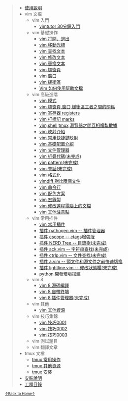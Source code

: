 > * [使用說明](README_02_how_to_use_this_document.md)
> * vim 文檔
>     * vim 入門
>         * [vimtutor 30分鐘入門](README_vim_tutor.md)
>     * vim 基礎操作
>         * [vim 打開、退出](README_vim_1.1_open_close.md)
>         * [vim 移動光標](README_vim_1.2_move_cursor.md)
>         * [vim 查找文本](README_vim_1.3_search.md)
>         * [vim 修改文本](README_vim_1.4_modify.md)
>         * [vim 替換文本](README_vim_1.5_substitute.md)
>         * [vim 標簽頁](README_vim_1.6_tab.md)
>         * [vim 窗口](README_vim_1.7_windows.md)
>         * [vim 緩衝區](README_vim_1.8_buffer.md)
>         * [Vim 如何使用幫助文檔](README_vim_1_how_to_find_help.md)
>     * vim 高級進階
>         * [vim 模式](README_vim_2_mode.md)
>         * [vim 標簽頁,窗口,緩衝區三者之間的關係](README_vim_2_tab_windows_buffer.md)
>         * [vim 寄存器 registers](README_vim_2_registers.md)
>         * [vim 打標記 marks](README_vim_2_mark.md)
>         * [vim,shell,tmux,瀏覽器之間互相複製數據](README_vim_2_copydata.md)
>         * [vim 映射介紹](README_vim_2_mapping_introduction.md)
>         * [vim 常用快捷鍵映射](README_vim_2_mapping_common_used.md)
>         * [vim 基礎配置介紹](README_vim_2_basicsetting.md)
>         * [vim 文件管理器](README_vim_2_file_explorer.md)
>         * [vim 折疊代碼(未完成)](README_vim_2_fold.md)
>         * [vim pattern(未完成)](README_vim_2_pattern.md)
>         * [vim 會話(未完成)](README_vim_2_session.md)
>         * [vim 格式化](README_vim_2_format.md)
>         * [vimdiff 對比兩個文件](README_vim_2_vimdiff.md)
>         * [vim 命令行](README_vim_2_cmdline.md)
>         * [vim 配色方案](README_vim_2_colorscheme.md)
>         * [vim 宏錄製](README_vim_2_macros.md)
>         * [vim 修改遠程電腦上的文檔](README_vim_2_modify_remote_file.md)
>         * [vim 其他注意點](README_vim_2_miscellanea.md)
>     * vim 常用插件
>         * [vim 常用插件](README_vim_3.1_plugin.md)
>         * [插件 pathogen.vim -- 插件管理器](README_vim_3.2_plugin_pathogen.md)
>         * [插件 cscope -- ctags增強版](README_vim_3.3_plugin_cscope.md)
>         * [插件 NERD Tree -- 目錄樹(未完成)](README_vim_3.4_plugin_nerdtree.md)
>         * [插件 ack.vim -- 字符串查找(未完成)](README_vim_3.5_plugin_ack.md)
>         * [插件 ctrlp.vim -- 文件查找(未完成)](README_vim_3.6_plugin_ctrlp.md)
>         * [插件 a.vim -- 頭文件和源文件之前快速切換](README_vim_3.7_plugin_a.md)
>         * [插件 lightline.vim -- 修改狀態欄(未完成)](README_vim_3_plugin_lightline.md)
>         * [python 開發環境搭建](README_vim_3_plugin_python.md)
>     * vim 8
>         * [vim 8 源碼編譯](README_vim_4_build.md)
>         * [vim 8 自帶終端](README_vim_4_terminal.md)
>         * [vim 8 插件管理器(未完成)](README_vim_4_packages.md)
>     * vim 其他
>         * [vim 其他資源](README_vim_resource.md)
>     * vim 技巧集錦
>         * [vim 技巧0001](README_vim_tips_0001.md)
>         * [vim 技巧0002](README_vim_tips_0002.md)
>         * [vim 技巧0003](README_vim_tips_0003.md)
>     * vim 測試題目
>     * vim 翻譯文章
> * tmux 文檔
>     * [tmux 常用操作](README_tmux_basic.md)
>     * [tmux 其他資源](README_tmux_resource.md)
>     * [tmux 安裝](README_tmux_install.md)
> * [安裝說明](README_03_install.md)
> * [工程目錄](README_04_project_directory.md)

<a href='https://github.com/MDGSF/MyVim'><small>↑Back to Home↑</small></a>

